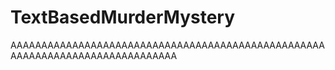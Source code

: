 # TextBasedMurderMystery
AAAAAAAAAAAAAAAAAAAAAAAAAAAAAAAAAAAAAAAAAAAAAAAAAAAAAAAAAAAAAAAAAAAAAAAAAAAAAA
